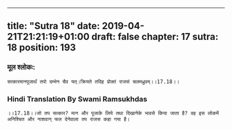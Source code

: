 
---
title: "Sutra 18"
date: 2019-04-21T21:21:19+01:00
draft: false
chapter: 17
sutra: 18
position: 193
---
### मूल श्लोकः:
```
सत्कारमानपूजार्थं तपो दम्भेन चैव यत्।क्रियते तदिह प्रोक्तं राजसं चलमध्रुवम्।।17.18।।

```

### Hindi Translation By Swami Ramsukhdas
```
।।17.18।।जो तप सत्कार? मान और पूजाके लिये तथा दिखानेके भावसे किया जाता है? वह इस लोकमें अनिश्चित और नाशवान् फल देनेवाला तप राजस कहा गया है।

```


